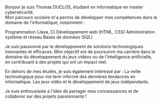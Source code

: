 Bonjour je suis Thomas DUCLOS, étudiant en informatique en master cybersécurité.\
Mon parcours scolaire m'a permis de développer mes compétences dans le domaine de l'informatique, notamment :

Programmation (Java, C)
Développement web (HTML, CSS)
Administration système et réseau
Bases de données (SQL)

Je suis passionné par le développement de solutions technologiques innovantes et efficaces. Mon objectif est de poursuivre ma carrière dans le domaine du développement du jeux vidéos ou de l'intelligence artificielle, en contribuant à des projets qui ont un impact réel.

En dehors de mes études, je suis également intéressé par :
La veille technologique pour me tenir informé des dernières tendances en informatique.
Les jeux vidéo et le développement de jeux indépendants.

Je suis enthousiaste à l'idée de partager mes connaissances et de collaborer sur des projets passionnants !